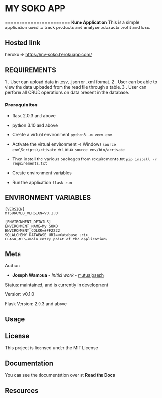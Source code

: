 # MY SOKO APP
=======================
**Kune Application** This is a simple application used to track products and analyse pdosucts profit and loss.

## Hosted link

heroku => https://my-soko.herokuapp.com/

## REQUIREMENTS

1 . User can upload data in .csv, .json or .xml format.
2 . User can be able to view the data uploaded from the read file through a table.
3 . User can perform all CRUD operations on data present in the database.

### Prerequisites
* flask 2.0.3 and above
* python 3.10 and above
* Create a virtual environment `python3 -m venv env`
* Activate the virtual environment 
    => Windows `source env\Scripts\activate`
    => Linux `source env/bin/acrivate`

* Then install the various packages from requirements.txt `pip install -r requirements.txt`
* Create environment variables
* Run the application `flask run`

## ENVIRONMENT VARIABLES
```
[VERSION]
MYSOKOWEB_VERSION=v0.1.0

[ENVIRONMENT_DETAILS]
ENVIRONMENT_NAME=My SOKO
ENVIRONMENT_COLOR=#FF2222
SQLALCHEMY_DATABASE_URI=<database_uri>
FLASK_APP=<main entry point of the application>

```

Meta
----
Author:
   * **Joseph Wambua** - *Initial work* - [mutuajoseph](https://github.com/mutuajoseph)


Status:
    maintained, and is currently in development

Version:
    v0.1.0

Flask Version:
   2.0.3 and above


Usage
-----


## License
This project is licensed under the MIT License

Documentation
-------------
You can see the documentation over at **Read the Docs**

Resources
-------------


